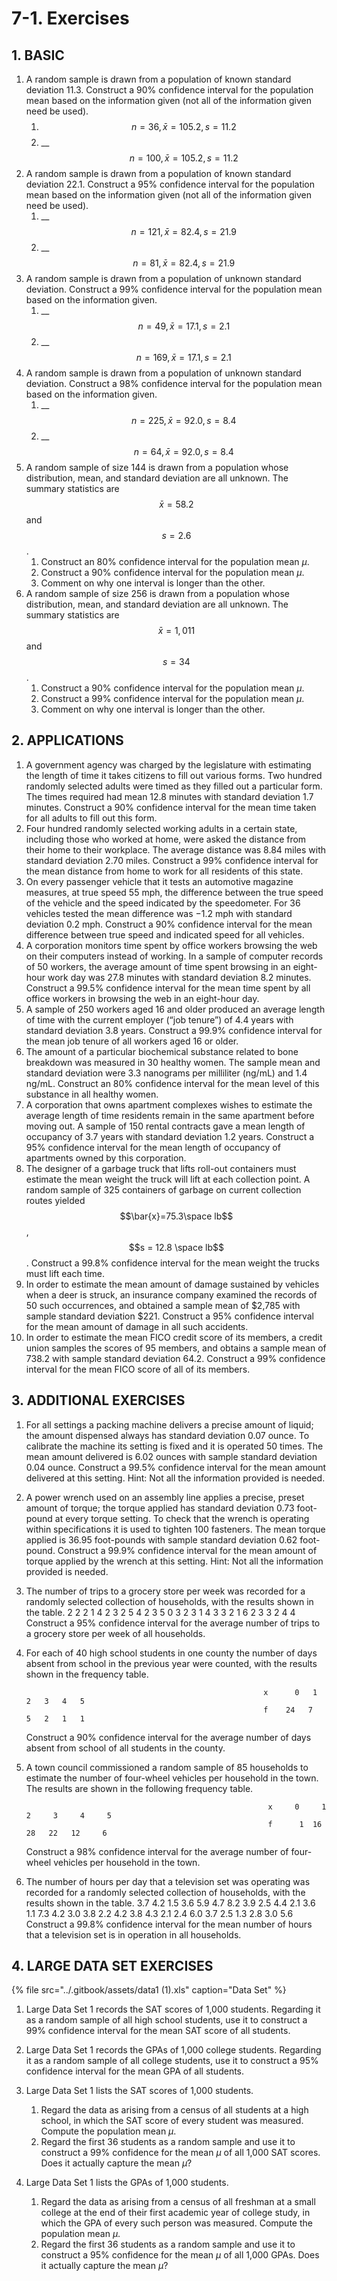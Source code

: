 # 7-1. Exercises

## 1. **BASIC**

1. A random sample is drawn from a population of known standard deviation 11.3. Construct a 90% confidence interval for the population mean based on the information given \(not all of the information given need be used\).
   1. $$n = 36, \bar{x}=105.2, s = 11.2$$ 
   2. \_\_$$n = 100, \bar{x}=105.2, s = 11.2$$ 
2. A random sample is drawn from a population of known standard deviation 22.1. Construct a 95% confidence interval for the population mean based on the information given \(not all of the information given need be used\).
   1. \_\_$$n = 121, \bar{x}=82.4, s = 21.9$$ 
   2. \_\_$$n = 81, \bar{x}=82.4, s = 21.9$$ 
3. A random sample is drawn from a population of unknown standard deviation. Construct a 99% confidence interval for the population mean based on the information given.
   1. \_\_$$n = 49, \bar{x}=17.1, s = 2.1$$ 
   2. \_\_$$n = 169, \bar{x}=17.1, s = 2.1$$ 
4. A random sample is drawn from a population of unknown standard deviation. Construct a 98% confidence interval for the population mean based on the information given.
   1. \_\_$$n = 225, \bar{x}=92.0, s = 8.4$$ 
   2. \_\_$$n = 64, \bar{x}=92.0, s = 8.4$$ 
5. A random sample of size 144 is drawn from a population whose distribution, mean, and standard deviation are all unknown. The summary statistics are $$\bar{x}=58.2$$ and $$s = 2.6$$ .
   1. Construct an 80% confidence interval for the population mean _μ_.
   2. Construct a 90% confidence interval for the population mean _μ_.
   3. Comment on why one interval is longer than the other.
6. A random sample of size 256 is drawn from a population whose distribution, mean, and standard deviation are all unknown. The summary statistics are $$\bar{x}=1,011$$ and $$s = 34$$ .
   1. Construct a 90% confidence interval for the population mean _μ_.
   2. Construct a 99% confidence interval for the population mean _μ_.
   3. Comment on why one interval is longer than the other.

## **2. APPLICATIONS**

1. A government agency was charged by the legislature with estimating the length of time it takes citizens to fill out various forms. Two hundred randomly selected adults were timed as they filled out a particular form. The times required had mean 12.8 minutes with standard deviation 1.7 minutes. Construct a 90% confidence interval for the mean time taken for all adults to fill out this form.
2. Four hundred randomly selected working adults in a certain state, including those who worked at home, were asked the distance from their home to their workplace. The average distance was 8.84 miles with standard deviation 2.70 miles. Construct a 99% confidence interval for the mean distance from home to work for all residents of this state.
3. On every passenger vehicle that it tests an automotive magazine measures, at true speed 55 mph, the difference between the true speed of the vehicle and the speed indicated by the speedometer. For 36 vehicles tested the mean difference was −1.2 mph with standard deviation 0.2 mph. Construct a 90% confidence interval for the mean difference between true speed and indicated speed for all vehicles.
4. A corporation monitors time spent by office workers browsing the web on their computers instead of working. In a sample of computer records of 50 workers, the average amount of time spent browsing in an eight-hour work day was 27.8 minutes with standard deviation 8.2 minutes. Construct a 99.5% confidence interval for the mean time spent by all office workers in browsing the web in an eight-hour day.
5. A sample of 250 workers aged 16 and older produced an average length of time with the current employer \(“job tenure”\) of 4.4 years with standard deviation 3.8 years. Construct a 99.9% confidence interval for the mean job tenure of all workers aged 16 or older.
6. The amount of a particular biochemical substance related to bone breakdown was measured in 30 healthy women. The sample mean and standard deviation were 3.3 nanograms per milliliter \(ng/mL\) and 1.4 ng/mL. Construct an 80% confidence interval for the mean level of this substance in all healthy women.
7. A corporation that owns apartment complexes wishes to estimate the average length of time residents remain in the same apartment before moving out. A sample of 150 rental contracts gave a mean length of occupancy of 3.7 years with standard deviation 1.2 years. Construct a 95% confidence interval for the mean length of occupancy of apartments owned by this corporation.
8. The designer of a garbage truck that lifts roll-out containers must estimate the mean weight the truck will lift at each collection point. A random sample of 325 containers of garbage on current collection routes yielded $$\bar{x}=75.3\space lb$$ , $$s = 12.8 \space lb$$ . Construct a 99.8% confidence interval for the mean weight the trucks must lift each time.
9. In order to estimate the mean amount of damage sustained by vehicles when a deer is struck, an insurance company examined the records of 50 such occurrences, and obtained a sample mean of $2,785 with sample standard deviation $221. Construct a 95% confidence interval for the mean amount of damage in all such accidents.
10. In order to estimate the mean FICO credit score of its members, a credit union samples the scores of 95 members, and obtains a sample mean of 738.2 with sample standard deviation 64.2. Construct a 99% confidence interval for the mean FICO score of all of its members.

## **3. ADDITIONAL EXERCISES**

1. For all settings a packing machine delivers a precise amount of liquid; the amount dispensed always has standard deviation 0.07 ounce. To calibrate the machine its setting is fixed and it is operated 50 times. The mean amount delivered is 6.02 ounces with sample standard deviation 0.04 ounce. Construct a 99.5% confidence interval for the mean amount delivered at this setting. Hint: Not all the information provided is needed.
2. A power wrench used on an assembly line applies a precise, preset amount of torque; the torque applied has standard deviation 0.73 foot-pound at every torque setting. To check that the wrench is operating within specifications it is used to tighten 100 fasteners. The mean torque applied is 36.95 foot-pounds with sample standard deviation 0.62 foot-pound. Construct a 99.9% confidence interval for the mean amount of torque applied by the wrench at this setting. Hint: Not all the information provided is needed.
3. The number of trips to a grocery store per week was recorded for a randomly selected collection of households, with the results shown in the table.                                                          2  2  2  1  4  2  3  2  5  4                                                        2  3  5  0  3  2  3  1  4  3                                                        3  2  1  6  2  3  3  2  4  4  Construct a 95% confidence interval for the average number of trips to a grocery store per week of all households.
4. For each of 40 high school students in one county the number of days absent from school in the previous year were counted, with the results shown in the frequency table.  
  
                                                            x      0   1   2   3   4   5  
                                                            f    24   7   5   2   1   1

  
   Construct a 90% confidence interval for the average number of days absent from school of all students in the county.

5. A town council commissioned a random sample of 85 households to estimate the number of four-wheel vehicles per household in the town. The results are shown in the following frequency table.  
  
                                                             x     0     1     2     3     4     5  
                                                             f      1  16   28   22   12     6

  
   Construct a 98% confidence interval for the average number of four-wheel vehicles per household in the town.

6. The number of hours per day that a television set was operating was recorded for a randomly selected collection of households, with the results shown in the table.                                                              3.7  4.2  1.5  3.6  5.9                                                             4.7  8.2  3.9  2.5  4.4                                                               2.1  3.6  1.1  7.3  4.2                                                               3.0  3.8  2.2  4.2  3.8                                                               4.3  2.1  2.4  6.0  3.7                                                               2.5  1.3  2.8  3.0  5.6  Construct a 99.8% confidence interval for the mean number of hours that a television set is in operation in all households.

## **4. LARGE DATA SET EXERCISES**

{% file src="../.gitbook/assets/data1 \(1\).xls" caption="Data Set" %}

1. Large Data Set 1 records the SAT scores of 1,000 students. Regarding it as a random sample of all high school students, use it to construct a 99% confidence interval for the mean SAT score of all students.

2. Large Data Set 1 records the GPAs of 1,000 college students. Regarding it as a random sample of all college students, use it to construct a 95% confidence interval for the mean GPA of all students.

3. Large Data Set 1 lists the SAT scores of 1,000 students.

   1. Regard the data as arising from a census of all students at a high school, in which the SAT score of every student was measured. Compute the population mean _μ_.
   2. Regard the first 36 students as a random sample and use it to construct a 99% confidence for the mean _μ_ of all 1,000 SAT scores. Does it actually capture the mean _μ_?

4. Large Data Set 1 lists the GPAs of 1,000 students.
   1. Regard the data as arising from a census of all freshman at a small college at the end of their first academic year of college study, in which the GPA of every such person was measured. Compute the population mean _μ_.
   2. Regard the first 36 students as a random sample and use it to construct a 95% confidence for the mean _μ_ of all 1,000 GPAs. Does it actually capture the mean _μ_?

